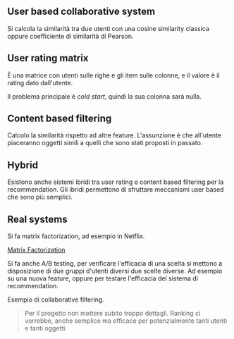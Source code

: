 ## User based collaborative system

Si calcola la similarità tra due utenti con una cosine similarity classica oppure coefficiente di similarità di Pearson.

## User rating matrix

È una matrice con utenti sulle righe e gli item sulle colonne, e il valore è il rating dato dall'utente.

Il problema principale è _cold start_,  quindi la sua colonna sarà nulla.

## Content based filtering

Calcolo la similarità rispetto ad altre feature. L'assunzione è che all'utente piaceranno oggetti simili a quelli che
sono stati proposti in passato.

## Hybrid

Esistono anche sistemi ibridi tra user rating e content based filtering per la recommendation. Gli ibridi permettono di
sfruttare meccanismi user based che sono più semplici.

## Real systems

Si fa matrix factorization, ad esempio in Netflix.

[Matrix Factorization](https://it.wikipedia.org/wiki/Matrix_factorization)

Si fa anche A/B testing, per verificare l'efficacia di una scelta si mettono a disposizione di due gruppi d'utenti
diversi due scelte diverse. Ad esempio su una nuova feature, oppure per testare l'efficacia del sistema di recommendation.

Esempio di collaborative filtering.

> Per il progetto non mettere subito troppo dettagli.
> Ranking ci vorrebbe, anche semplice ma efficace per potenzialmente tanti utenti e tanti oggetti.
